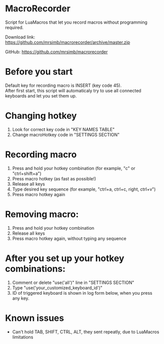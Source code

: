 # MacroRecorder
Script for LuaMacros that let you record macros without programming required.

Download link:
https://github.com/mrsimb/macrorecorder/archive/master.zip

GitHub:
https://github.com/mrsimb/macrorecorder

# Before you start
Default key for recording macro is INSERT (key code 45).  
After first start, this script will automaticaly try to use all connected keyboards and let you set them up.

# Changing hotkey
1. Look for correct key code in "KEY NAMES TABLE"
2. Change macroHotkey code in "SETTINGS SECTION"

# Recording macro
1. Press and hold your hotkey combination (for example, "c" or "ctrl+shift+a")
2. Press macro hotkey (as fast as possible!)
3. Release all keys
4. Type desired key sequence (for example, "ctrl+a, ctrl+c, right, ctrl+v")
5. Press macro hotkey again

# Removing macro:
1. Press and hold your hotkey combination
2. Release all keys
3. Press macro hotkey again, without typing any sequence

# After you set up your hotkey combinations:
1. Comment or delete "use('all')" line in "SETTINGS SECTION"
3. Type "use('your_customized_keyboard_id')"
4. ID of triggered keyboard is shown in log form below, when you press any key.

# Known issues
* Can't hold TAB, SHIFT, CTRL, ALT, they sent repeatly, due to LuaMacros limitations
